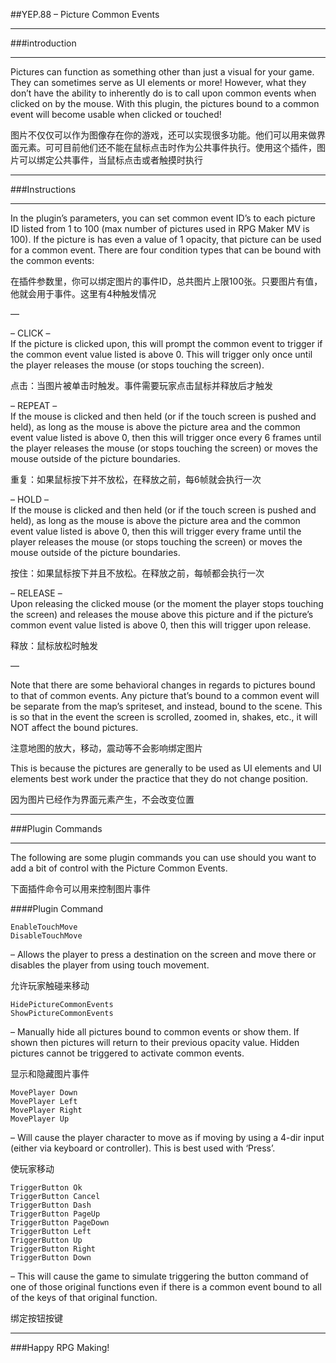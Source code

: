 ##YEP.88 – Picture Common Events
***
###introduction
***

Pictures can function as something other than just a visual for your game. They can sometimes serve as UI elements or more! However, what they don’t have the ability to inherently do is to call upon common events when clicked on by the mouse. With this plugin, the pictures bound to a common event will become usable when clicked or touched!

图片不仅仅可以作为图像存在你的游戏，还可以实现很多功能。他们可以用来做界面元素。可可目前他们还不能在鼠标点击时作为公共事件执行。使用这个插件，图片可以绑定公共事件，当鼠标点击或者触摸时执行

***
###Instructions
***

In the plugin’s parameters, you can set common event ID’s to each picture ID listed from 1 to 100 (max number of pictures used in RPG Maker MV is 100). If the picture is has even a value of 1 opacity, that picture can be used for a common event. There are four condition types that can be bound with the common events:

在插件参数里，你可以绑定图片的事件ID，总共图片上限100张。只要图片有值，他就会用于事件。这里有4种触发情况

—

– CLICK –  
If the picture is clicked upon, this will prompt the common event to trigger if the common event value listed is above 0. This will trigger only once until the player releases the mouse (or stops touching the screen).

点击：当图片被单击时触发。事件需要玩家点击鼠标并释放后才触发

– REPEAT –  
If the mouse is clicked and then held (or if the touch screen is pushed and held), as long as the mouse is above the picture area and the common event value listed is above 0, then this will trigger once every 6 frames until the player releases the mouse (or stops touching the screen) or moves the mouse outside of the picture boundaries.

重复：如果鼠标按下并不放松，在释放之前，每6帧就会执行一次

– HOLD –  
If the mouse is clicked and then held (or if the touch screen is pushed and held), as long as the mouse is above the picture area and the common event value listed is above 0, then this will trigger every frame until the player releases the mouse (or stops touching the screen) or moves the mouse outside of the picture boundaries.

按住：如果鼠标按下并且不放松。在释放之前，每帧都会执行一次

– RELEASE –  
Upon releasing the clicked mouse (or the moment the player stops touching the screen) and releases the mouse above this picture and if the picture’s common event value listed is above 0, then this will trigger upon release.

释放：鼠标放松时触发

—

Note that there are some behavioral changes in regards to pictures bound to that of common events. Any picture that’s bound to a common event will be separate from the map’s spriteset, and instead, bound to the scene. This is so that in the event the screen is scrolled, zoomed in, shakes, etc., it will NOT affect the bound pictures.

注意地图的放大，移动，震动等不会影响绑定图片

This is because the pictures are generally to be used as UI elements and UI elements best work under the practice that they do not change position.

因为图片已经作为界面元素产生，不会改变位置

***
###Plugin Commands
***

The following are some plugin commands you can use should you want to add a bit of control with the Picture Common Events.

下面插件命令可以用来控制图片事件

####Plugin Command

	EnableTouchMove
	DisableTouchMove
– Allows the player to press a destination on the screen and move there or disables the player from using touch movement.

允许玩家触碰来移动

	HidePictureCommonEvents
	ShowPictureCommonEvents
– Manually hide all pictures bound to common events or show them. If shown then pictures will return to their previous opacity value. Hidden pictures cannot be triggered to activate common events.

显示和隐藏图片事件

	MovePlayer Down
	MovePlayer Left
	MovePlayer Right
	MovePlayer Up
– Will cause the player character to move as if moving by using a 4-dir input (either via keyboard or controller). This is best used with ‘Press’.

使玩家移动

	TriggerButton Ok
	TriggerButton Cancel
	TriggerButton Dash
	TriggerButton PageUp
	TriggerButton PageDown
	TriggerButton Left
	TriggerButton Up
	TriggerButton Right
	TriggerButton Down
– This will cause the game to simulate triggering the button command of one of those original functions even if there is a common event bound to all of the keys of that original function.

绑定按钮按键

***
###Happy RPG Making!

